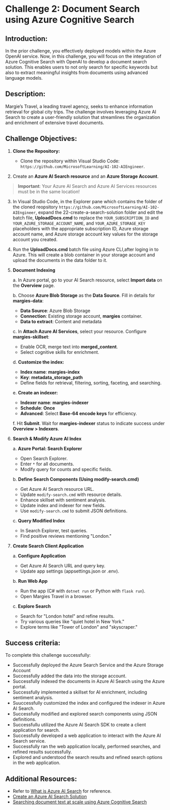 # Challenge 2: Document Search using Azure Cognitive Search

## Introduction:
In the prior challenge, you effectively deployed models within the Azure OpenAI service. Now, in this challenge, you will focus on the integration of Azure Cognitive Search with OpenAI to develop a document search solution. This enables users to not only search for specific keywords but also to extract meaningful insights from documents using advanced language models.

## Description:
Margie’s Travel, a leading travel agency, seeks to enhance information retrieval for global city trips. The challenge involves leveraging Azure AI Search to create a user-friendly solution that streamlines the organization and enrichment of extensive travel documents.

## Challenge Objectives:

1. **Clone the Repository:**
   - Clone the repository within Visual Studio Code: `https://github.com/MicrosoftLearning/AI-102-AIEngineer`.

2. Create an **Azure AI Search resource** and an **Azure Storage Account**.
> **Important**: Your Azure AI Search and Azure AI Services resources must be in the same location!

3. In Visual Studio Code, in the Explorer pane which contains the folder of the cloned reopsitory `https://github.com/MicrosoftLearning/AI-102-AIEngineer`, expand the 22-create-a-search-solution folder and edit the batch file, **UploadDocs.cmd** to replace the `YOUR_SUBSCRIPTION_ID` and `YOUR_AZURE_STORAGE_ACCOUNT_NAME`, and `YOUR_AZURE_STORAGE_KEY` placeholders with the appropriate subscription ID, Azure storage account name, and Azure storage account key values for the storage account you created.

4. Run the **UploadDocs.cmd** batch file using Azure CLI,after loging in to Azure. This will create a blob container in your storage account and upload the documents in the data folder to it.

1. **Document Indexing**
   
   a. In Azure portal, go to your AI Search resource, select **Import data** on the **Overview** page.
   
   b. Choose **Azure Blob Storage** as the **Data Source**. Fill in details for **margies-data**:
      - **Data Source**: Azure Blob Storage
      - **Connection**: Existing storage account, **margies** container.
      - **Data to extract**: Content and metadata
   
   c. In **Attach Azure AI Services**, select your resource. Configure **margies-skillset**:
      - Enable OCR, merge text into **merged_content**.
      - Select cognitive skills for enrichment.
   
   d. **Customize the index:**
      - **Index name**: **margies-index**
      - **Key**: **metadata_storage_path**
      - Define fields for retrieval, filtering, sorting, faceting, and searching.
   
   e. **Create an indexer:**
      - **Indexer name**: **margies-indexer**
      - **Schedule**: **Once**
      - **Advanced**: Select **Base-64 encode keys** for efficiency.
   
   f. Hit **Submit**. Wait for **margies-indexer** status to indicate success under **Overview > Indexers**.

1. **Search & Modify Azure AI Index**

   a. **Azure Portal: Search Explorer**
      - Open Search Explorer.
      - Enter `*` for all documents.
      - Modify query for counts and specific fields.
   
   b. **Define Search Components (Using modify-search.cmd)**
      - Get Azure AI Search resource URL.
      - Update `modify-search.cmd` with resource details.
      - Enhance skillset with sentiment analysis.
      - Update index and indexer for new fields.
      - Use `modify-search.cmd` to submit JSON definitions.
   
   c. **Query Modified Index**
      - In Search Explorer, test queries.
      - Find positive reviews mentioning "London."

1. **Create Search Client Application**

   a. **Configure Application**
      - Get Azure AI Search URL and query key.
      - Update app settings (appsettings.json or .env).
   
   b. **Run Web App**
      - Run the app (C# with `dotnet run` or Python with `flask run`).
      - Open Margies Travel in a browser.
   
   c. **Explore Search**
      - Search for "London hotel" and refine results.
      - Try various queries like "quiet hotel in New York."
      - Explore terms like "Tower of London" and "skyscraper."


## Success criteria:
To complete this challenge successfully:

- Successfully deployed the Azure Search Service and the Azure Storage Account
- Successfully added the data into the storage account.
- Successfully indexed the documents in Azure AI Search using the Azure portal.
- Successfully implemented a skillset for AI enrichment, including sentiment analysis.
- Suuccessfully customized the index and configured the indexer in Azure AI Search.
- Successfully modified and explored search components using JSON definitions.
- Successfullu utilized the Azure AI Search SDK to create a client application for search.
- Successfully developed a web application to interact with the Azure AI Search service.
- Successfully ran the web application locally, performed searches, and refined results successfully.
- Explored and understood the search results and refined search options in the web application.

  

## Additional Resources:

- Refer to [What is Azure AI Search](https://learn.microsoft.com/en-us/azure/search/search-what-is-azure-search) for reference.
- [Create an Azure AI Search Solution](https://github.com/MicrosoftLearning/AI-102-AIEngineer/blob/master/Instructions/22-azure-search.md)
- [Searching document text at scale using Azure Cognitive Search](https://benalexkeen.com/searching-document-text-at-scale-using-azure-cognitive-search/)

